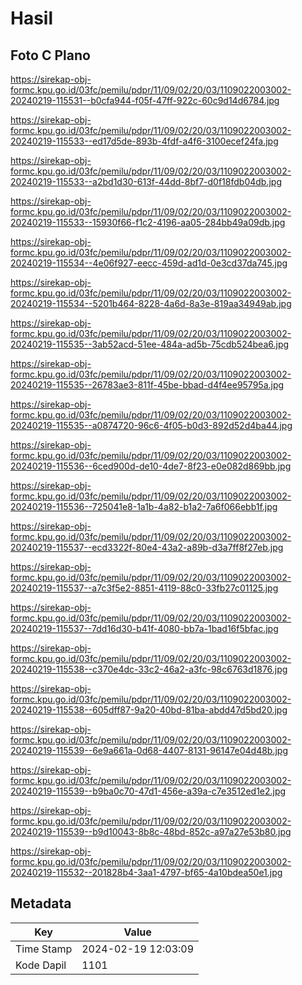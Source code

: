 # Hasil

## Foto C Plano

https://sirekap-obj-formc.kpu.go.id/03fc/pemilu/pdpr/11/09/02/20/03/1109022003002-20240219-115531--b0cfa944-f05f-47ff-922c-60c9d14d6784.jpg

https://sirekap-obj-formc.kpu.go.id/03fc/pemilu/pdpr/11/09/02/20/03/1109022003002-20240219-115533--ed17d5de-893b-4fdf-a4f6-3100ecef24fa.jpg

https://sirekap-obj-formc.kpu.go.id/03fc/pemilu/pdpr/11/09/02/20/03/1109022003002-20240219-115533--a2bd1d30-613f-44dd-8bf7-d0f18fdb04db.jpg

https://sirekap-obj-formc.kpu.go.id/03fc/pemilu/pdpr/11/09/02/20/03/1109022003002-20240219-115533--15930f66-f1c2-4196-aa05-284bb49a09db.jpg

https://sirekap-obj-formc.kpu.go.id/03fc/pemilu/pdpr/11/09/02/20/03/1109022003002-20240219-115534--4e06f927-eecc-459d-ad1d-0e3cd37da745.jpg

https://sirekap-obj-formc.kpu.go.id/03fc/pemilu/pdpr/11/09/02/20/03/1109022003002-20240219-115534--5201b464-8228-4a6d-8a3e-819aa34949ab.jpg

https://sirekap-obj-formc.kpu.go.id/03fc/pemilu/pdpr/11/09/02/20/03/1109022003002-20240219-115535--3ab52acd-51ee-484a-ad5b-75cdb524bea6.jpg

https://sirekap-obj-formc.kpu.go.id/03fc/pemilu/pdpr/11/09/02/20/03/1109022003002-20240219-115535--26783ae3-811f-45be-bbad-d4f4ee95795a.jpg

https://sirekap-obj-formc.kpu.go.id/03fc/pemilu/pdpr/11/09/02/20/03/1109022003002-20240219-115535--a0874720-96c6-4f05-b0d3-892d52d4ba44.jpg

https://sirekap-obj-formc.kpu.go.id/03fc/pemilu/pdpr/11/09/02/20/03/1109022003002-20240219-115536--6ced900d-de10-4de7-8f23-e0e082d869bb.jpg

https://sirekap-obj-formc.kpu.go.id/03fc/pemilu/pdpr/11/09/02/20/03/1109022003002-20240219-115536--725041e8-1a1b-4a82-b1a2-7a6f066ebb1f.jpg

https://sirekap-obj-formc.kpu.go.id/03fc/pemilu/pdpr/11/09/02/20/03/1109022003002-20240219-115537--ecd3322f-80e4-43a2-a89b-d3a7ff8f27eb.jpg

https://sirekap-obj-formc.kpu.go.id/03fc/pemilu/pdpr/11/09/02/20/03/1109022003002-20240219-115537--a7c3f5e2-8851-4119-88c0-33fb27c01125.jpg

https://sirekap-obj-formc.kpu.go.id/03fc/pemilu/pdpr/11/09/02/20/03/1109022003002-20240219-115537--7dd16d30-b41f-4080-bb7a-1bad16f5bfac.jpg

https://sirekap-obj-formc.kpu.go.id/03fc/pemilu/pdpr/11/09/02/20/03/1109022003002-20240219-115538--c370e4dc-33c2-46a2-a3fc-98c6763d1876.jpg

https://sirekap-obj-formc.kpu.go.id/03fc/pemilu/pdpr/11/09/02/20/03/1109022003002-20240219-115538--605dff87-9a20-40bd-81ba-abdd47d5bd20.jpg

https://sirekap-obj-formc.kpu.go.id/03fc/pemilu/pdpr/11/09/02/20/03/1109022003002-20240219-115539--6e9a661a-0d68-4407-8131-96147e04d48b.jpg

https://sirekap-obj-formc.kpu.go.id/03fc/pemilu/pdpr/11/09/02/20/03/1109022003002-20240219-115539--b9ba0c70-47d1-456e-a39a-c7e3512ed1e2.jpg

https://sirekap-obj-formc.kpu.go.id/03fc/pemilu/pdpr/11/09/02/20/03/1109022003002-20240219-115539--b9d10043-8b8c-48bd-852c-a97a27e53b80.jpg

https://sirekap-obj-formc.kpu.go.id/03fc/pemilu/pdpr/11/09/02/20/03/1109022003002-20240219-115532--201828b4-3aa1-4797-bf65-4a10bdea50e1.jpg


## Metadata

| Key        | Value               |
| ---------- | ------------------- |
| Time Stamp | 2024-02-19 12:03:09 |
| Kode Dapil | 1101                |



